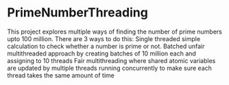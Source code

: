 # PrimeNumberThreading
This project explores multiple ways of finding the number of prime numbers upto 100 million.
There are 3 ways to do this:
Single threaded simple calculation to check whether a number is prime or not.
Batched unfair multithreaded approach by creating batches of 10 million each and assigning to 10 threads
Fair multithreading where shared atomic variables are updated by multiple threads running concurrently to make sure each thread takes the same amount of time

